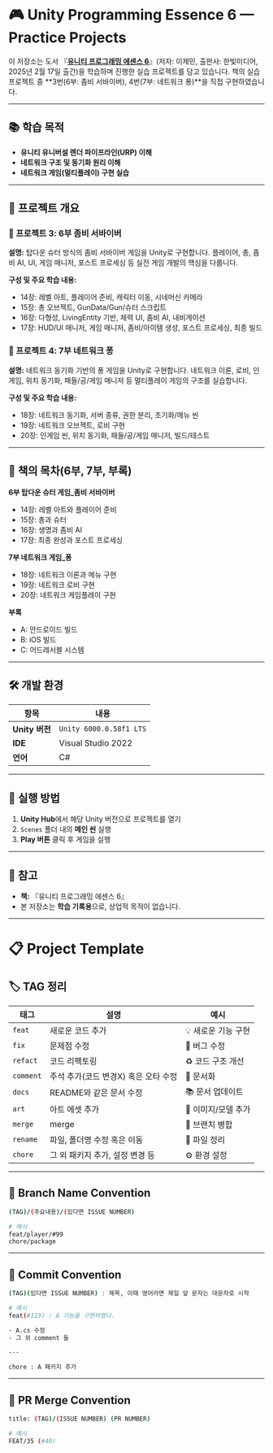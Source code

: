
# 🎮 Unity Programming Essence 6 — Practice Projects

이 저장소는 도서 『[**유니티 프로그래밍 에센스 6**](https://www.yes24.com/product/goods/142763143)』(저자: 이제민, 출판사: 한빛미디어, 2025년 2월 17일 출간)을 학습하며 진행한 실습 프로젝트를 담고 있습니다.
책의 실습 프로젝트 중 **3번(6부: 좀비 서바이버), 4번(7부: 네트워크 퐁)**을 직접 구현하였습니다.

---


## 📚 학습 목적

- **유니티 유니버설 렌더 파이프라인(URP) 이해**
- **네트워크 구조 및 동기화 원리 이해**
- **네트워크 게임(멀티플레이) 구현 실습**

---


## 📂 프로젝트 개요

### 🎯 프로젝트 3: 6부 좀비 서바이버
**설명:** 탑다운 슈터 방식의 좀비 서바이버 게임을 Unity로 구현합니다. 플레이어, 총, 좀비 AI, UI, 게임 매니저, 포스트 프로세싱 등 실전 게임 개발의 핵심을 다룹니다.

**구성 및 주요 학습 내용:**
- 14장: 레벨 아트, 플레이어 준비, 캐릭터 이동, 시네머신 카메라
- 15장: 총 오브젝트, GunData/Gun/슈터 스크립트
- 16장: 다형성, LivingEntity 기반, 체력 UI, 좀비 AI, 내비게이션
- 17장: HUD/UI 매니저, 게임 매니저, 좀비/아이템 생성, 포스트 프로세싱, 최종 빌드

### 🎯 프로젝트 4: 7부 네트워크 퐁
**설명:** 네트워크 동기화 기반의 퐁 게임을 Unity로 구현합니다. 네트워크 이론, 로비, 인게임, 위치 동기화, 패들/공/게임 매니저 등 멀티플레이 게임의 구조를 실습합니다.

**구성 및 주요 학습 내용:**
- 18장: 네트워크 동기화, 서버 종류, 권한 분리, 초기화/메뉴 씬
- 19장: 네트워크 오브젝트, 로비 구현
- 20장: 인게임 씬, 위치 동기화, 패들/공/게임 매니저, 빌드/테스트

---

## 📑 책의 목차(6부, 7부, 부록)

**6부 탑다운 슈터 게임_좀비 서바이버**
- 14장: 레벨 아트와 플레이어 준비
- 15장: 총과 슈터
- 16장: 생명과 좀비 AI
- 17장: 최종 완성과 포스트 프로세싱

**7부 네트워크 게임_퐁**
- 18장: 네트워크 이론과 메뉴 구현
- 19장: 네트워크 로비 구현
- 20장: 네트워크 게임플레이 구현

**부록**
- A: 안드로이드 빌드
- B: iOS 빌드
- C: 어드레서블 시스템

---


## 🛠️ 개발 환경

| 항목 | 내용 |
|------|------|
| **Unity 버전** | `Unity 6000.0.58f1 LTS` |
| **IDE** | Visual Studio 2022 |
| **언어** | C# |

---

## 🚀 실행 방법

1. **Unity Hub**에서 해당 Unity 버전으로 프로젝트를 열기
2. `Scenes` 폴더 내의 **메인 씬** 실행
3. **Play 버튼** 클릭 후 게임을 실행

---

## 📝 참고

- **책:** 『유니티 프로그래밍 에센스 6』
- 본 저장소는 **학습 기록용**으로, 상업적 목적이 없습니다.


---

# 📋 Project Template

## 🏷️ TAG 정리

| 태그 | 설명 | 예시 |
|------|------|------|
| `feat` | 새로운 코드 추가 | 💡 새로운 기능 구현 |
| `fix` | 문제점 수정 | 🐛 버그 수정 |
| `refact` | 코드 리팩토링 | ♻️ 코드 구조 개선 |
| `comment` | 주석 추가(코드 변경X) 혹은 오타 수정 | 📝 문서화 |
| `docs` | README와 같은 문서 수정 | 📚 문서 업데이트 |
| `art` | 아트 에셋 추가 | 🎨 이미지/모델 추가 |
| `merge` | merge | 🔀 브랜치 병합 |
| `rename` | 파일, 폴더명 수정 혹은 이동 | 📁 파일 정리 |
| `chore` | 그 외 패키지 추가, 설정 변경 등 | ⚙️ 환경 설정 |

---

## 🌿 Branch Name Convention

```bash
(TAG)/(주요내용)/(있다면 ISSUE NUMBER)

# 예시
feat/player/#99
chore/package
```

---

## 📝 Commit Convention

```bash
(TAG)(있다면 ISSUE NUMBER) : 제목, 이때 영어라면 제일 앞 문자는 대문자로 시작

# 예시
feat(#123) : A 기능을 구현하였다.

- A.cs 수정
- 그 외 comment 들

---

chore : A 패키지 추가
```

---

## 🔄 PR Merge Convention

```bash
title: (TAG)/(ISSUE NUMBER) (PR NUMBER)

# 예시
FEAT/35 (#40)
```
